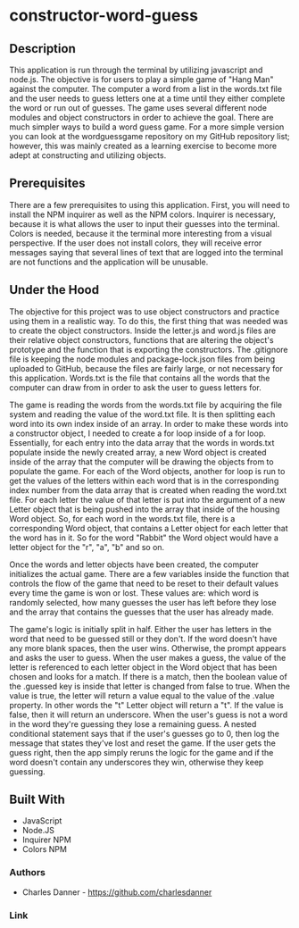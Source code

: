 # constructor-word-guess

## Description

This application is run through the terminal by utilizing javascript and node.js. The objective is for users to play a simple game of "Hang Man" against the computer. The computer a word from a list in the words.txt file and the user needs to guess letters one at a time until they either complete the word or run out of guesses. The game uses several different node modules and object constructors in order to achieve the goal. There are much simpler ways to build a word guess game. For a more simple version you can look at the wordguessgame repository on my GitHub repository list; however, this was mainly created as a learning exercise to become more adept at constructing and utilizing objects.

## Prerequisites

There are a few prerequisites to using this application. First, you will need to install the NPM inquirer as well as the NPM colors. Inquirer is necessary, because it is what allows the user to input their guesses into the terminal. Colors is needed, because it the terminal more interesting from a visual perspective. If the user does not install colors, they will receive error messages saying that several lines of text that are logged into the terminal are not functions and the application will be unusable. 

## Under the Hood

The objective for this project was to use object constructors and practice using them in a realistic way. To do this, the first thing that was needed was to create the object constructors. Inside the letter.js and word.js files are their relative object constructors, functions that are altering the object's prototype and the function that is exporting the constructors. The .gitignore file is keeping the node modules and package-lock.json files from being uploaded to GitHub, because the files are fairly large, or not necessary for this application. Words.txt is the file that contains all the words that the computer can draw from in order to ask the user to guess letters for. 

The game is reading the words from the words.txt file by acquiring the file system and reading the value of the word.txt file. It is then splitting each word into its own index inside of an array. In order to make these words into a constructor object, I needed to create a for loop inside of a for loop. Essentially, for each entry into the data array that the words in words.txt populate inside the newly created array, a new Word object is created inside of the array that the computer will be drawing the objects from to populate the game. For each of the Word objects, another for loop is run to get the values of the letters within each word that is in the corresponding index number from the data array that is created when reading the word.txt file. For each letter the value of that letter is put into the argument of a new Letter object that is being pushed into the array that inside of the housing Word object. So, for each word in the words.txt file, there is a corresponding Word object, that contains a Letter object for each letter that the word has in it. So for the word "Rabbit" the Word object would have a letter object for the "r", "a", "b" and so on.

Once the words and letter objects have been created, the computer initializes the actual game. There are a few variables inside the function that controls the flow of the game that need to be reset to their default values every time the game is won or lost. These values are: which word is randomly selected, how many guesses the user has left before they lose and the array that contains the guesses that the user has already made. 

The game's logic is initially split in half. Either the user has letters in the word that need to be guessed still or they don't. If the word doesn't have any more blank spaces, then the user wins. Otherwise, the prompt appears and asks the user to guess. When the user makes a guess, the value of the letter is referenced to each letter object in the Word object that has been chosen and looks for a match. If there is a match, then the boolean value of the .guessed key is inside that letter is changed from false to true. When the value is true, the letter will return a value equal to the value of the .value property. In other words the "t" Letter object will return a "t". If the value is false, then it will return an underscore. When the user's guess is not a word in the word they're guessing they lose a remaining guess. A nested conditional statement says that if the user's guesses go to 0, then log the message that states they've lost and reset the game. If the user gets the guess right, then the app simply reruns the logic for the game and if the word doesn't contain any underscores they win, otherwise they keep guessing.

## Built With

* JavaScript
* Node.JS
* Inquirer NPM
* Colors NPM

### Authors

* Charles Danner - https://github.com/charlesdanner

### Link
